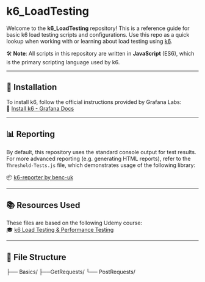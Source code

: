# k6_LoadTesting

Welcome to the **k6_LoadTesting** repository! This is a reference guide for basic k6 load testing scripts and configurations. Use this repo as a quick lookup when working with or learning about load testing using [k6](https://grafana.com/docs/k6/latest/).

🛠️ **Note**: All scripts in this repository are written in **JavaScript** (ES6), which is the primary scripting language used by k6.

---

## 🚀 Installation

To install k6, follow the official instructions provided by Grafana Labs:  
🔗 [Install k6 - Grafana Docs](https://grafana.com/docs/k6/latest/set-up/install-k6/)

---

## 📊 Reporting

By default, this repository uses the standard console output for test results.  
For more advanced reporting (e.g. generating HTML reports), refer to the `Threshold-Tests.js` file, which demonstrates usage of the following library:

📦 [k6-reporter by benc-uk](https://github.com/benc-uk/k6-reporter)

---

## 📚 Resources Used

These files are based on the following Udemy course:  
🎓 [k6 Load Testing & Performance Testing](https://www.udemy.com/course/k6-load-testing-performance-testing/?couponCode=24T6MT180425G1)

---

## 📁 File Structure
├── Basics/ 
├──GetRequests/ 
└── PostRequests/

